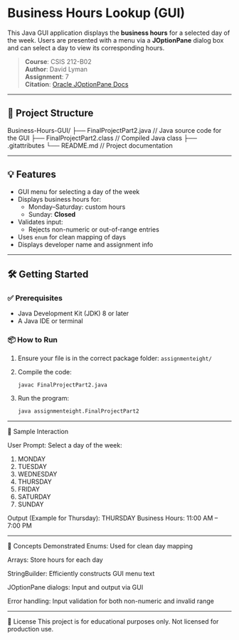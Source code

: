 # Business Hours Lookup (GUI)

This Java GUI application displays the **business hours** for a selected day of the week. Users are presented with a menu via a **JOptionPane** dialog box and can select a day to view its corresponding hours.

> **Course**: CSIS 212-B02  
> **Author**: David Lyman  
> **Assignment**: 7  
> **Citation**: [Oracle JOptionPane Docs](https://docs.oracle.com/javase/8/docs/api/javax/swing/JOptionPane.html)

---

## 📁 Project Structure

Business-Hours-GUI/
├── FinalProjectPart2.java // Java source code for the GUI
├── FinalProjectPart2.class // Compiled Java class
├── .gitattributes
└── README.md // Project documentation

---

## 💡 Features

- GUI menu for selecting a day of the week
- Displays business hours for:
  - Monday–Saturday: custom hours
  - Sunday: **Closed**
- Validates input:
  - Rejects non-numeric or out-of-range entries
- Uses `enum` for clean mapping of days
- Displays developer name and assignment info

---

## 🛠️ Getting Started

### ✅ Prerequisites

- Java Development Kit (JDK) 8 or later
- A Java IDE or terminal

### 📦 How to Run

1. Ensure your file is in the correct package folder: `assignmenteight/`
2. Compile the code:

   ```bash
   javac FinalProjectPart2.java
3. Run the program:

   ```bash
   java assignmenteight.FinalProjectPart2

---

📄 Sample Interaction

User Prompt:
Select a day of the week:
1. MONDAY
2. TUESDAY
3. WEDNESDAY
4. THURSDAY
5. FRIDAY
6. SATURDAY
7. SUNDAY

Output (Example for Thursday):
THURSDAY Business Hours:
11:00 AM – 7:00 PM

---


🧠 Concepts Demonstrated
Enums: Used for clean day mapping

Arrays: Store hours for each day

StringBuilder: Efficiently constructs GUI menu text

JOptionPane dialogs: Input and output via GUI

Error handling: Input validation for both non-numeric and invalid range

---

📜 License
This project is for educational purposes only. Not licensed for production use.
